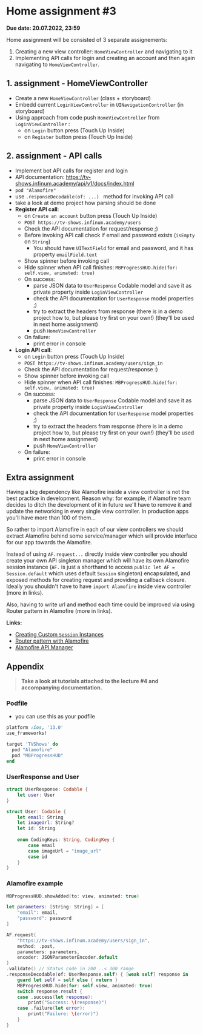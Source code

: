 # Home assignment #3

**Due date: 20.07.2022, 23:59**

Home assignment will be consisted of 3 separate assignements:

1. Creating a new view controller: `HomeViewController` and navigating to it
2. Implementing API calls for login and creating an account and then again navigating to `HomeViewController`.

## 1. assignment - HomeViewController

* Create a new `HomeViewController` (class + storyboard)
* Embedd current `LoginViewController` in `UINavigationController` (in storyboard)
* Using approach from code push `HomeViewController` from `LoginViewController` :
  * on `Login` button press (Touch Up Inside) 
  * on `Register` button press (Touch Up Inside)

## 2. assignment - API calls 

* Implement bot API calls for register and login
* API documentation: https://tv-shows.infinum.academy/api/v1/docs/index.html
* `pod "Alamofire"`
* use `.responseDecodable(of: ...) ` method for invoking API call 
* take a look at demo project how parsing should be done
* __Register API call__:
  * on `Create an account` button press (Touch Up Inside)
  * `POST https://tv-shows.infinum.academy/users`
  * Check the API documentation for request/response ;)
  * Before invoking API call check if email and password exists (`isEmpty` on `String`)
    * You should have `UITextField` for email and password, and it has property `emailField.text`
  * Show spinner before invoking call
  * Hide spinner when API call finishes: `MBProgressHUD.hide(for: self.view, animated: true)`
  * On success:
    * parse JSON data to `UserResponse` Codable model and save it as private property inside `LoginViewController`
    * check the API documentation for `UserResponse` model properties ;)
    * try to extract the headers from response (there is in a demo project how to, but please try first on your own!) (they'll be used in next home assignment)
    * push `HomeViewController`
  * On failure:
    * print error in console
* __Login API call__:
  * on `Login` button press (Touch Up Inside) 
  * `POST https://tv-shows.infinum.academy/users/sign_in`
  * Check the API documentation for request/response :)
  * Show spinner before invoking call
  * Hide spinner when API call finishes: `MBProgressHUD.hide(for: self.view, animated: true)`
  * On success:
    - parse JSON data to `UserResponse` Codable model and save it as private property inside `LoginViewController`
    - check the API documentation for `UserResponse` model properties ;)
    - try to extract the headers from response (there is in a demo project how to, but please try first on your own!) (they'll be used in next home assignment)
    - push `HomeViewController`
  * On failure:
    - print error in console

## Extra assignment

Having a big dependency like Alamofire inside a view controller is not the best practice in development. Reason why: for example, if Alamofire team decides to ditch the development of it in future we'll have to remove it and update the networking in every single view controller. In production apps you'll have more than 100 of them...

So rather to import Alamofire in each of our view controllers we should extract Alamofire behind some service/manager which will provide interface for our app towards the Alamofire.

Instead of using `AF.request...` directly inside view controller you should create your own API singleton manager which will have its own Alamofire session  instance (`AF.` is just a shorthand to access `public let AF = Session.default` which uses default `Session` singleton) encapsulated, and exposed methods for creating request and providing a callback closure. Ideally you shouldn't have to have `import Alamofire` inside view controller (more in links).

Also, having to write url and method each time could be improved via using Router pattern in Alamofire (more in links).

**Links:**

* [Creating Custom `Session` Instances](https://github.com/Alamofire/Alamofire/blob/master/Documentation/AdvancedUsage.md#creating-custom-session-instances)
* [Router pattern with Alamofire](http://mohammadreza.me/blog/swift/urlrequestconvertible/)
* [Alamofire API Manager](https://pavlepesic.medium.com/alamofire-api-manager-5b30c89477a1)

## Appendix

> __Take a look at tutorials attached to the lecture #4 and accompanying documentation.__

### Podfile

- you can use this as your podfile
```ruby
platform :ios, '13.0'
use_frameworks!

target 'TVShows' do
  pod "Alamofire"
  pod "MBProgressHUD"
end
```

### UserResponse and User

```swift
struct UserResponse: Codable {
    let user: User
}

struct User: Codable {
    let email: String
    let imageUrl: String?
    let id: String
    
    enum CodingKeys: String, CodingKey {
        case email
        case imageUrl = "image_url"
        case id
    }
}
```

### Alamofire example

```swift
MBProgressHUD.showAdded(to: view, animated: true)

let parameters: [String: String] = [
    "email": email,
    "password": password
]

AF.request(
    "https://tv-shows.infinum.academy/users/sign_in",
    method: .post,
    parameters: parameters,
    encoder: JSONParameterEncoder.default
)
.validate() // Status code in 200 ..< 300 range
.responseDecodable(of: UserResponse.self) { [weak self] response in
    guard let self = self else { return }
    MBProgressHUD.hide(for: self.view, animated: true)
    switch response.result {
    case .success(let response):
        print("Success: \(response)")
    case .failure(let error):
        print("Failure: \(error)")
    }
}
```

